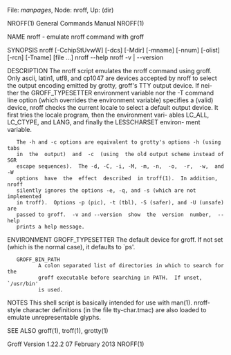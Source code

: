 File: *manpages*,  Node: nroff,  Up: (dir)

NROFF(1)                    General Commands Manual                   NROFF(1)



NAME
       nroff - emulate nroff command with groff

SYNOPSIS
       nroff [-CchipStUvwW] [-dcs] [-Mdir] [-mname] [-nnum] [-olist] [-rcn]
             [-Tname] [file ...]
       nroff --help
       nroff -v | --version

DESCRIPTION
       The nroff script emulates the nroff command using groff.   Only  ascii,
       latin1,  utf8,  and  cp1047 are devices accepted by nroff to select the
       output encoding emitted by grotty, groff's TTY output device.  If  nei-
       ther  the GROFF_TYPESETTER environment variable nor the -T command line
       option (which overrides the environment variable) specifies  a  (valid)
       device,  nroff  checks  the  current  locale to select a default output
       device.  It first tries the locale program, then the environment  vari-
       ables  LC_ALL, LC_CTYPE, and LANG, and finally the LESSCHARSET environ-
       ment variable.

       The -h and -c options are equivalent to grotty's options -h (using tabs
       in  the  output)  and  -c  (using  the old output scheme instead of SGR
       escape sequences).  The -d, -C, -i, -M, -m, -n,  -o,  -r,  -w,  and  -W
       options  have  the  effect  described  in troff(1).  In addition, nroff
       silently ignores the options -e, -q, and -s (which are not  implemented
       in troff).  Options -p (pic), -t (tbl), -S (safer), and -U (unsafe) are
       passed to groff.  -v and --version  show  the  version  number,  --help
       prints a help message.

ENVIRONMENT
       GROFF_TYPESETTER
              The  default  device for groff.  If not set (which is the normal
              case), it defaults to `ps'.

       GROFF_BIN_PATH
              A colon separated list of directories in which to search for the
              groff executable before searching in PATH.  If unset, `/usr/bin'
              is used.

NOTES
       This shell script is basically intended for use  with  man(1).   nroff-
       style character definitions (in the file tty-char.tmac) are also loaded
       to emulate unrepresentable glyphs.

SEE ALSO
       groff(1), troff(1), grotty(1)



Groff Version 1.22.2           07 February 2013                       NROFF(1)
